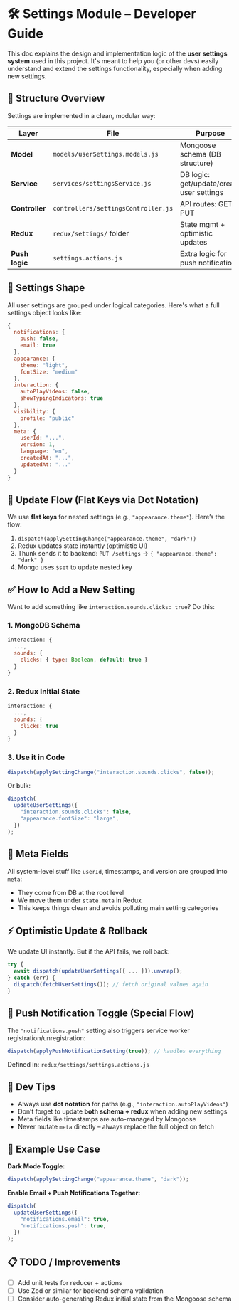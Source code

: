 # 🛠️ Settings Module – Developer Guide

This doc explains the design and implementation logic of the **user settings system** used in this project. It's meant to help you (or other devs) easily understand and extend the settings functionality, especially when adding new settings.

## 📁 Structure Overview

Settings are implemented in a clean, modular way:

| Layer          | File                                | Purpose                                   |
| -------------- | ----------------------------------- | ----------------------------------------- |
| **Model**      | `models/userSettings.models.js`     | Mongoose schema (DB structure)            |
| **Service**    | `services/settingsService.js`       | DB logic: get/update/create user settings |
| **Controller** | `controllers/settingsController.js` | API routes: GET & PUT                     |
| **Redux**      | `redux/settings/` folder            | State mgmt + optimistic updates           |
| **Push logic** | `settings.actions.js`               | Extra logic for push notifications        |

## 🧩 Settings Shape

All user settings are grouped under logical categories. Here's what a full settings object looks like:

```js
{
  notifications: {
    push: false,
    email: true
  },
  appearance: {
    theme: "light",
    fontSize: "medium"
  },
  interaction: {
    autoPlayVideos: false,
    showTypingIndicators: true
  },
  visibility: {
    profile: "public"
  },
  meta: {
    userId: "...",
    version: 1,
    language: "en",
    createdAt: "...",
    updatedAt: "..."
  }
}
```

## 🔁 Update Flow (Flat Keys via Dot Notation)

We use **flat keys** for nested settings (e.g., `"appearance.theme"`).
Here’s the flow:

1. `dispatch(applySettingChange("appearance.theme", "dark"))`
2. Redux updates state instantly (optimistic UI)
3. Thunk sends it to backend:
   `PUT /settings` → `{ "appearance.theme": "dark" }`
4. Mongo uses `$set` to update nested key

## ✅ How to Add a New Setting

Want to add something like `interaction.sounds.clicks: true`? Do this:

### 1. MongoDB Schema

```js
interaction: {
  ...,
  sounds: {
    clicks: { type: Boolean, default: true }
  }
}
```

### 2. Redux Initial State

```js
interaction: {
  ...,
  sounds: {
    clicks: true
  }
}
```

### 3. Use it in Code

```js
dispatch(applySettingChange("interaction.sounds.clicks", false));
```

Or bulk:

```js
dispatch(
  updateUserSettings({
    "interaction.sounds.clicks": false,
    "appearance.fontSize": "large",
  })
);
```

## 🧠 Meta Fields

All system-level stuff like `userId`, timestamps, and version are grouped into `meta`:

- They come from DB at the root level
- We move them under `state.meta` in Redux
- This keeps things clean and avoids polluting main setting categories

## ⚡ Optimistic Update & Rollback

We update UI instantly. But if the API fails, we roll back:

```js
try {
  await dispatch(updateUserSettings({ ... })).unwrap();
} catch (err) {
  dispatch(fetchUserSettings()); // fetch original values again
}
```

## 🔔 Push Notification Toggle (Special Flow)

The `"notifications.push"` setting also triggers service worker registration/unregistration:

```js
dispatch(applyPushNotificationSetting(true)); // handles everything
```

Defined in:
`redux/settings/settings.actions.js`

## 👀 Dev Tips

- Always use **dot notation** for paths (e.g., `"interaction.autoPlayVideos"`)
- Don’t forget to update **both schema + redux** when adding new settings
- Meta fields like timestamps are auto-managed by Mongoose
- Never mutate `meta` directly – always replace the full object on fetch

## 📝 Example Use Case

**Dark Mode Toggle:**

```js
dispatch(applySettingChange("appearance.theme", "dark"));
```

**Enable Email + Push Notifications Together:**

```js
dispatch(
  updateUserSettings({
    "notifications.email": true,
    "notifications.push": true,
  })
);
```

## 📋 TODO / Improvements

- [ ] Add unit tests for reducer + actions
- [ ] Use Zod or similar for backend schema validation
- [ ] Consider auto-generating Redux initial state from the Mongoose schema
